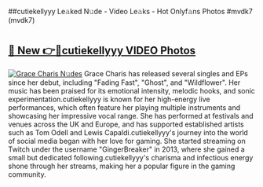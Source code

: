 ##cutiekellyyy Le𝚊ked N𝚞de - Video Le𝚊ks - Hot Onlyf𝚊ns Photos #mvdk7 (mvdk7)

# <h2><a href="https://mediaupload.pro?title=cutiekellyyy&ref=9FEB">🔗 New 👉🔴cutiekellyyy VIDEO Photos</a></h2>

[![Grace Charis N𝚞des](https://i.imgur.com/rIISA9y.gif)](https://mediaupload.pro?title=cutiekellyyy&ref=9FEB)
Grace Charis has released several singles and EPs since her debut, including "Fading Fast", "Ghost", and "Wildflower". Her music has been praised for its emotional intensity, melodic hooks, and sonic experimentation.cutiekellyyy is known for her high-energy live performances, which often feature her playing multiple instruments and showcasing her impressive vocal range. She has performed at festivals and venues across the UK and Europe, and has supported established artists such as Tom Odell and Lewis Capaldi.cutiekellyyy's journey into the world of social media began with her love for gaming. She started streaming on Twitch under the username "GingerBreaker" in 2013, where she gained a small but dedicated following.cutiekellyyy's charisma and infectious energy shone through her streams, making her a popular figure in the gaming community.